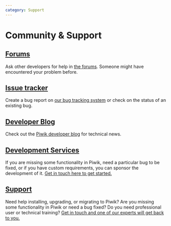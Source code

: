 ```yaml
---
category: Support
---
```

# Community & Support

## [Forums](http://forum.piwik.org/list.php?9)

Ask other developers for help in [the forums](http://forum.piwik.org/list.php?9). Someone might have encountered your problem before.

## [Issue tracker](https://github.com/piwik/piwik/issues)

Create a bug report on [our bug tracking system](https://github.com/piwik/piwik/issues) or check on the status of an existing bug.

## [Developer Blog](https://piwik.org/blog/category/development/)

Check out the [Piwik developer blog](https://piwik.org/blog/category/development/) for technical news.

## [Development Services](https://piwik.org/development/)

If you are missing some functionality in Piwik, need a particular bug to be fixed, or if you have custom requirements, you can sponsor the development of it.  [Get in touch here to get started.](https://piwik.org/development/)

## [Support](https://piwik.org/support/)

Need help installing, upgrading, or migrating to Piwik? Are you missing some functionality in Piwik or need a bug fixed? Do you need professional user or technical training? [Get in touch and one of our experts will get back to you.](https://piwik.org/support/)


